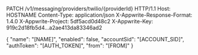 PATCH /v1/messaging/providers/twilio/{providerId} HTTP/1.1
Host: HOSTNAME
Content-Type: application/json
X-Appwrite-Response-Format: 1.4.0
X-Appwrite-Project: 5df5acd0d48c2
X-Appwrite-Key: 919c2d18fb5d4...a2ae413da83346ad2

{
  "name": "[NAME]",
  "enabled": false,
  "accountSid": "[ACCOUNT_SID]",
  "authToken": "[AUTH_TOKEN]",
  "from": "[FROM]"
}
